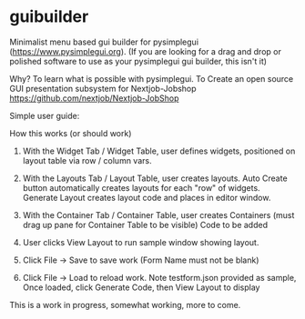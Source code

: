 # guibuilder
 Minimalist menu based gui builder for pysimplegui (https://www.pysimplegui.org).
 (If you are looking for a drag and drop or polished software to use as your 
	pysimplegui gui builder, this isn't it)
 
 Why? 
	To learn what is possible with pysimplegui.
	To Create an open source GUI presentation subsystem for Nextjob-Jobshop
		https://github.com/nextjob/Nextjob-JobShop
 

 Simple user guide:

 How this works (or should work)

  1) With the Widget Tab / Widget Table, user defines widgets, positioned on layout table via row / column vars.

  2) With the Layouts Tab / Layout Table, user creates layouts.
   Auto Create button automatically creates layouts for each "row" of widgets.
   Generate Layout creates layout code and places in editor window.
  
  3) With the Container Tab / Container Table, user creates Containers (must drag up pane for Container Table to be visible) 
       Code to be added
  
  4) User clicks View Layout to run sample window showing layout.

  5) Click File -> Save to save work (Form Name must not be blank)
  
  6) Click File -> Load to reload work.
     Note testform.json provided as sample, Once loaded, click Generate Code, then  View Layout to display

 This is a work in progress, somewhat working, more to come.
 
